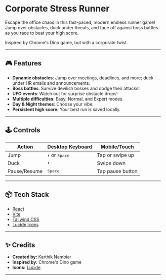 # Corporate Stress Runner

Escape the office chaos in this fast-paced, modern endless runner game!  
Jump over obstacles, duck under threats, and face off against boss battles as you race to beat your high score.

Inspired by Chrome's Dino game, but with a corporate twist.

---

## 🎮 Features

- **Dynamic obstacles**: Jump over meetings, deadlines, and more; duck under HR emails and announcements.
- **Boss battles**: Survive devilish bosses and dodge their attacks!
- **UFO events**: Watch out for surprise obstacle drops!
- **Multiple difficulties**: Easy, Normal, and Expert modes.
- **Day & Night themes**: Choose your vibe.
- **Persistent high score**: Your best run is saved locally.

---

## 🕹️ Controls

| Action         | Desktop Keyboard         | Mobile/Touch         |
| -------------- | ----------------------- | -------------------- |
| Jump           | <kbd>⬆️</kbd> or <kbd>Space</kbd> | Tap or swipe up      |
| Duck           | <kbd>⬇️</kbd>           | Swipe down           |
| Pause/Resume   | <kbd>Space</kbd>        | Tap pause button     |

---

## 📦 Tech Stack

- [React](https://react.dev/)
- [Vite](https://vitejs.dev/)
- [Tailwind CSS](https://tailwindcss.com/)
- [Lucide Icons](https://lucide.dev/icons/)

---

## ✨ Credits

- **Created by:** Karthik Nambiar  
- **Inspired by:** Chrome's Dino game  
- **Icons:** [Lucide](https://lucide.dev/)

---
